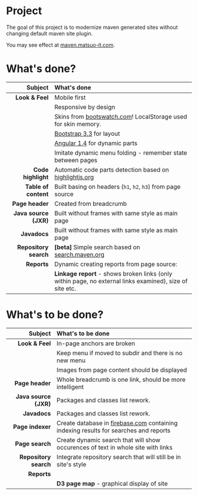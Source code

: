 # Project

The goal of this project is to modernize maven generated sites without changing
default maven site plugin.

You may see effect at [maven.matsuo-it.com](http://maven.matsuo-it.com).

# What's done?

| Subject                  | What's done                                                 |
| --------------------:    | :---------------------------------------------------------- |
| **Look & Feel**          | Mobile first                                                |
|                          | Responsive by design                                        |
|                          | Skins from [bootswatch.com](http://bootswatch.com)! LocalStorage used for skin memory. |
|                          | [Bootstrap 3.3](http://getbootstrap.com) for layout         |
|                          | [Angular 1.4](https://angularjs.org) for dynamic parts      |
|                          | Imitate dynamic menu folding - remember state between pages |
| **Code highlight**       | Automatic code parts detection based on [highlightjs.org](https://highlightjs.org) |
| **Table of content**     | Built basing on headers (`h1`, `h2`, `h3`) from page source |
| **Page header**          | Created from breadcrumb                                     |
| **Java source (JXR)**    | Built without frames with same style as main page           |
| **Javadocs**             | Built without frames with same style as main page           |
| **Repository search**    | **[beta]** Simple search based on [search.maven.org](https://search.maven.org) |
| **Reports**              | Dynamic creating reports from page source:                  |
|                          | **Linkage report** - shows broken links (only within page, no external links examined), size of site etc. |

# What's to be done?

| Subject                  | What's to be done                                           |
| --------------------:    | :---------------------------------------------------------- |
| **Look & Feel**          | In-page anchors are broken                                  |
|                          | Keep menu if moved to subdir and there is no new menu       |
|                          | Images from page content should be displayed                |
| **Page header**          | Whole breadcrumb is one link, should be more intelligent    |
| **Java source (JXR)**    | Packages and classes list rework.                           |
| **Javadocs**             | Packages and classes list rework.                           |
| **Page indexer**         | Create database in [firebase.com](https://firebase.com) containing indexing results for searches and reports |
| **Page search**          | Create dynamic search that will show occurences of text in whole site with links |
| **Repository search**    | Integrate repository search that will still be in site's style |
| **Reports**              |                                                             |
|                          | **D3 page map** - graphical display of site                 |
